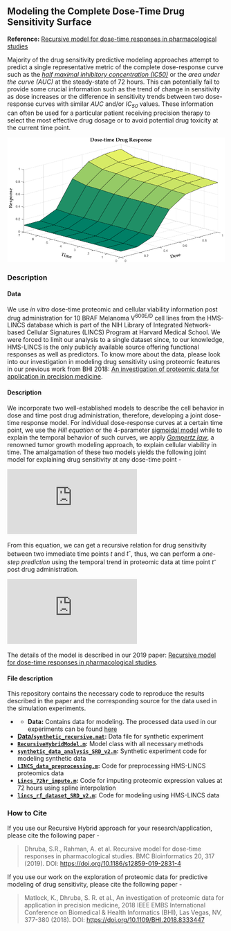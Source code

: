 ## Modeling the Complete Dose-Time Drug Sensitivity Surface

**Reference:** [Recursive model for dose-time responses in pharmacological studies](https://bmcbioinformatics.biomedcentral.com/articles/10.1186/s12859-019-2831-4)

Majority of the drug sensitivity predictive modeling approaches attempt to predict a single representative metric of the complete dose-response curve such as the *[half maximal inhibitory concentration (IC50)](https://en.wikipedia.org/wiki/IC50)* or the *area under the curve (AUC)* at the steady-state of 72 hours. This can potentially fail to provide some crucial information such as the trend of change in sensitivity as dose increases or the difference in sensitivity trends between two dose-response curves with similar *AUC* and/or *IC<sub>50</sub>* values. These information can often be used for a particular patient receiving precision therapy to select the most effective drug dosage or to avoid potential drug toxicity at the current time point. 

![Dose-time-sensitivity](https://github.com/dhruba018/Dose_time_Response_Recursive_Model/blob/master/3D_dose_time_resp_curve_example.png)

### Description

#### Data
We use *in vitro* dose-time proteomic and cellular viability information post drug administration for 10 BRAF Melanoma V<sup>600E/D</sup> cell lines from the HMS-LINCS database which is part of the NIH Library of Integrated Network-based Cellular Signatures (LINCS) Program at Harvard Medical School. We were forced to limit our analysis to a single dataset since, to our knowledge, HMS-LINCS is the only publicly available source offering functional responses as well as predictors. To know more about the data, please look into our investigation in modeling drug sensitivity using proteomic features in our previous work from BHI 2018: [An investigation of proteomic data for application in precision medicine](https://ieeexplore.ieee.org/abstract/document/8333447). 


#### Description
We incorporate two well-established models to describe the cell behavior in dose and time post drug administration, therefore, developing a joint dose-time response model. For individual dose-response curves at a certain time point, we use the *Hill equation* or the 4-parameter [sigmoidal model](https://en.wikipedia.org/wiki/Sigmoid_function) while to explain the temporal behavior of such curves, we apply *[Gompertz law](https://en.wikipedia.org/wiki/Gompertz%E2%80%93Makeham_law_of_mortality)*, a renowned tumor growth modeling approach, to explain cellular viability in time. The amalgamation of these two models yields the following joint model for explaining drug sensitivity at any dose-time point - 

![joint_eqn](https://latex.codecogs.com/gif.latex?y_%7Bt%2C%20d%2C%20i%7D%20%3D%20%5Cunderbrace%7B%5Cleft%5B%20a_%7B0%2C%20i%7D%20&plus;%20%5Cfrac%7Bb_%7B0%2C%20i%7D%20-%20a_%7B0%2C%20i%7D%7D%7B1%20&plus;%20%5Cleft%28%20%5Cdfrac%7Bc_%7B0%2C%20i%7D%7D%7Bd%7D%20%5Cright%29%5E%7B%5Ctheta_%7B0%2C%20i%7D%7D%7D%20%5Cright%5D%7D_%7B%5Cbf%20%5Ctext%7BSigmoidal%20Model%7D%7D%20%5Cunderbrace%7Be%5E%7B%5Cgamma_%7Bd%2C%20i%7D%20%5Cleft%28%201%20%5C%2C%20-%20%5C%2C%20e%5E%7B%5Calpha_%7Bd%2C%20i%7Dt%7D%20%5Cright%29%7D%7D_%7B%5Cbf%20%5Ctext%7BGompertz%20Model%7D%7D)

From this equation, we can get a recursive relation for drug sensitivity between two immediate time points *t* and *t<sup>-</sup>*, thus, we can perform a *one-step prediction* using the temporal trend in proteomic data at time point *t<sup>-</sup>* post drug administration. 

![recursive_eqn](https://latex.codecogs.com/gif.latex?y_%7Bt%2C%20d%2C%20i%7D%20%3D%20y_%7Bt%5E-%2C%20d%2C%20i%7D%20%5C%2C%20e%5E%7B%5Cgamma_%7Bd%2C%20i%7D%20%5Cleft%28%201%20%5C%2C%20-%20%5C%2C%20e%5E%7B%5Calpha_%7Bd%2C%20i%7D%7D%20%5Cright%29%7D)

The details of the model is described in our 2019 paper: [Recursive model for dose-time responses in pharmacological studies](https://bmcbioinformatics.biomedcentral.com/articles/10.1186/s12859-019-2831-4). 


#### File description
This repository contains the necessary code to reproduce the results described in the paper and the corresponding source for the data used in the simulation experiments.  

  * * **Data:** Contains data for modeling. The processed data used in our experiments can be found [here](https://www.dropbox.com/sh/rcjpw8j9iwup1i6/AACH_tpjARwqB8DeeKhJRCINa?dl=0)
  * **[Data/`synthetic_recursive.mat`](https://github.com/dhruba018/Dose_Time_Response_Recursive_Model/blob/master/Data/syntheic_recursive.mat):** Data file for synthetic experiment  
  * **[`RecursiveHybridModel.m`](https://github.com/dhruba018/Dose_time_Response_Recursive_Model/blob/master/RecursiveHybridModel.m):** Model class with all necessary methods  
  * **[`synthetic_data_analysis_SRD_v2.m`](https://github.com/dhruba018/Dose_time_Response_Recursive_Model/blob/master/synthetic_data_analysis_SRD_v2.m):** Synthetic experiment code for modeling synthetic data  
  * **[`LINCS_data_preprocessing.m`](https://github.com/dhruba018/Dose_Time_Response_Recursive_Model/blob/master/LINCS_data_preprocessing.m):** Code for preprocessing HMS-LINCS proteomics data  
  * **[`Lincs_72hr_impute.m`](https://github.com/dhruba018/Dose_Time_Response_Recursive_Model/blob/master/Lincs_72hr_impute.m):** Code for imputing proteomic expression values at 72 hours using spline interpolation  
  * **[`lincs_rf_dataset_SRD_v2.m`](https://github.com/dhruba018/Dose_Time_Response_Recursive_Model/blob/master/lincs_rf_dataset_SRD_v2.m):** Code for modeling using HMS-LINCS data  


### How to Cite
If you use our Recursive Hybrid approach for your research/application, please cite the following paper -  
> Dhruba, S.R., Rahman, A. et al. Recursive model for dose-time responses in pharmacological studies. BMC Bioinformatics 20, 317 (2019). 
  DOI: https://doi.org/10.1186/s12859-019-2831-4

If you use our work on the exploration of proteomic data for predictive modeling of drug sensitivity, please cite the following paper -  
> Matlock, K., Dhruba, S. R. et al., An investigation of proteomic data for application in precision medicine, 2018 IEEE EMBS International Conference on Biomedical & Health   Informatics (BHI), Las Vegas, NV, 377-380 (2018). 
  DOI: https://doi.org/10.1109/BHI.2018.8333447

